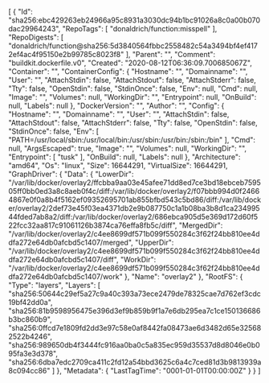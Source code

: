 [
  {
    "Id": "sha256:ebc429263eb24966a95c8931a3030dc94b1bc91026a8c0a00b070dac29964243",
    "RepoTags": [
      "donaldrich/function:misspell"
    ],
    "RepoDigests": [
      "donaldrich/function@sha256:5d3840564fbbc2558482c54a3494bf4ef4172ef4ac4f95150e2b99785c8023f8"
    ],
    "Parent": "",
    "Comment": "buildkit.dockerfile.v0",
    "Created": "2020-08-12T06:36:09.700685067Z",
    "Container": "",
    "ContainerConfig": {
      "Hostname": "",
      "Domainname": "",
      "User": "",
      "AttachStdin": false,
      "AttachStdout": false,
      "AttachStderr": false,
      "Tty": false,
      "OpenStdin": false,
      "StdinOnce": false,
      "Env": null,
      "Cmd": null,
      "Image": "",
      "Volumes": null,
      "WorkingDir": "",
      "Entrypoint": null,
      "OnBuild": null,
      "Labels": null
    },
    "DockerVersion": "",
    "Author": "",
    "Config": {
      "Hostname": "",
      "Domainname": "",
      "User": "",
      "AttachStdin": false,
      "AttachStdout": false,
      "AttachStderr": false,
      "Tty": false,
      "OpenStdin": false,
      "StdinOnce": false,
      "Env": [
        "PATH=/usr/local/sbin:/usr/local/bin:/usr/sbin:/usr/bin:/sbin:/bin"
      ],
      "Cmd": null,
      "ArgsEscaped": true,
      "Image": "",
      "Volumes": null,
      "WorkingDir": "",
      "Entrypoint": [
        "tusk"
      ],
      "OnBuild": null,
      "Labels": null
    },
    "Architecture": "amd64",
    "Os": "linux",
    "Size": 16644291,
    "VirtualSize": 16644291,
    "GraphDriver": {
      "Data": {
        "LowerDir": "/var/lib/docker/overlay2/ffcbba9aa03e45afee71dd8ed7ce3bd18ebceb759505ff0bb0ed3a8c8aeb0f4c/diff:/var/lib/docker/overlay2/f07bbb994d0f24664867e0f0a8b4f5162ef09352695701ab855bfbd543c5bd86/diff:/var/lib/docker/overlay2/2def73e45f03ea4371db2e9b087750c1a1b08ba3b8d1ca23499544fded7ab8a2/diff:/var/lib/docker/overlay2/686ebca905d5e369d172d60f522fcc32aa817c91061126b3874ca76effa8fb5c/diff",
        "MergedDir": "/var/lib/docker/overlay2/c4ee8699df571b099f550284c3f62f24bb810ee4ddfa272e64db0afcbd5c1407/merged",
        "UpperDir": "/var/lib/docker/overlay2/c4ee8699df571b099f550284c3f62f24bb810ee4ddfa272e64db0afcbd5c1407/diff",
        "WorkDir": "/var/lib/docker/overlay2/c4ee8699df571b099f550284c3f62f24bb810ee4ddfa272e64db0afcbd5c1407/work"
      },
      "Name": "overlay2"
    },
    "RootFS": {
      "Type": "layers",
      "Layers": [
        "sha256:50644c29ef5a27c9a40c393a73ece2479de78325cae7d762ef3cdc19bf42dd0a",
        "sha256:81b9598956475e396d3ef9b859b9f1a7e6db295ea7c1ce150136686b3bc860b9",
        "sha256:0ffcd7e1809fd2dd3e97c58e0af8442fa08473ae6d3482d65e325682522b4246",
        "sha256:989650db4f3444fc916aa0ba0c5a835ec959d35537d8d8046e0b095fa3e3d378",
        "sha256:6dba7edc2709ca411c2fd12a54bbd3625c6a4c7ced81d3b9813939a8c094cc86"
      ]
    },
    "Metadata": {
      "LastTagTime": "0001-01-01T00:00:00Z"
    }
  }
]
